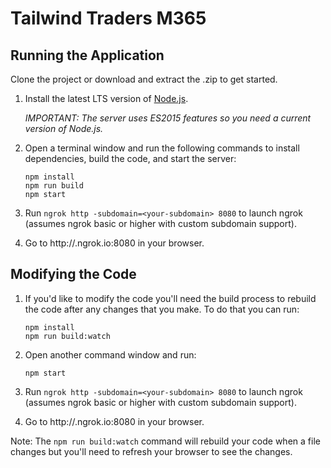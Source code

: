 # Tailwind Traders M365


## Running the Application

Clone the project or download and extract the .zip to get started. 

1. Install the latest LTS version of [Node.js](https://nodejs.org). 

    *IMPORTANT: The server uses ES2015 features so you need a current version of Node.js.*

1. Open a terminal window and run the following commands to install dependencies, build the code, and start the server:

    ```
    npm install
    npm run build
    npm start
    ```

1. Run `ngrok http -subdomain=<your-subdomain> 8080` to launch ngrok (assumes ngrok basic or higher with custom subdomain support).

1. Go to http://<your-subdomain>.ngrok.io:8080 in your browser.

## Modifying the Code

1. If you'd like to modify the code you'll need the build process to rebuild the code after any changes that you make. To do that you can run:

    ```
    npm install
    npm run build:watch
    ```

1. Open another command window and run:

    ```
    npm start
    ```

1. Run `ngrok http -subdomain=<your-subdomain> 8080` to launch ngrok (assumes ngrok basic or higher with custom subdomain support).

1. Go to http://<your-subdomain>.ngrok.io:8080 in your browser.

Note: The `npm run build:watch` command will rebuild your code when a file changes but you'll need to refresh your browser to see the changes.

